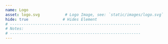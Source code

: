 ```yaml
---
name: Logo
asset: logo.svg           # Logo Image, see: `static/images/logo.svg`
hide: true               # Hides Element
# ---------------------------------------------------------
# Notes:
# ---------------------------------------------------------
---
```

